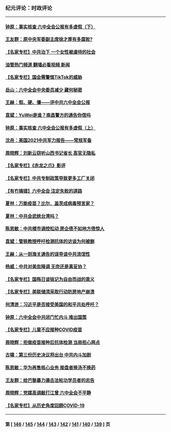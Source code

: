 ### 纪元评论：时政评论
---
#### [钟原：事实核查 六中全会公报有多虚假（下）](../../pages/nsc1025/n13370944.md?11140330) 
#### [王友群：原中央军委副主席徐才厚有多腐败?](../../pages/nsc1025/n13372456.md?11140330) 
#### [【名家专栏】中共治下 一个女性被虐待的社会](../../pages/nsc1025/n13372071.md?11140330) 
#### [油管热门频道 翻墙必看视频 新闻](ok?11140330)
#### [【名家专栏】国会需警惕TikTok的威胁](../../pages/nsc1025/n13372082.md?11140330) 
#### [岳山：六中全会中央委员减少 藏何秘密](../../pages/nsc1025/n13372300.md?11140330) 
#### [王赫：假、硬、僵——评中共六中全会公报](../../pages/nsc1025/n13371328.md?11140330) 
#### [袁斌：YuWei是谁？南昌警方的通告你信吗](../../pages/nsc1025/n13371386.md?11140330) 
#### [钟原：事实核查 六中全会公报有多虚假（上）](../../pages/nsc1025/n13370570.md?11140330) 
#### [沈舟：美国2021中共军力报告——常规军备](../../pages/nsc1025/n13370660.md?11140330) 
#### [周晓辉：刘新云窃听山西书记省长 高官无隐私](../../pages/nsc1025/n13370565.md?11140330) 
#### [【名家专栏】《赤龙之爪》影评](../../pages/nsc1025/n13369685.md?11140330) 
#### [【名家专栏】中共专制政策导致更多工厂关闭](../../pages/nsc1025/n13369707.md?11140330) 
#### [【有冇搞错】六中全会 注定失败的道路](../../pages/nsc1025/n13367982.md?11140330) 
#### [夏林：万能疫苗？比尔．盖茨成病毒预言家？](../../pages/nsc1025/n13370114.md?11140330) 
#### [夏林：中共会武统台湾吗？](../../pages/nsc1025/n13370091.md?11140330) 
#### [陈思敏：中共楼市调控松动 房企债不如地方债惊人](../../pages/nsc1025/n13369481.md?11140330) 
#### [袁斌：管轶教授呼吁检测抗体的访谈为何被删](../../pages/nsc1025/n13369386.md?11140330) 
#### [王赫：从一则海关通告的误导谈中共流氓性](../../pages/nsc1025/n13368020.md?11140330) 
#### [杨威：中共对美忽降调 无奈还是真妥协？](../../pages/nsc1025/n13368037.md?11140330) 
#### [【名家专栏】国殇日谈铭记为自由而战的意义](../../pages/nsc1025/n13368209.md?11140330) 
#### [【名家专栏】美联储须采取行动防房地产崩溃](../../pages/nsc1025/n13367393.md?11140330) 
#### [何清涟：习近平是否接受美国的和平共处呼吁？](../../pages/nsc1025/n13367552.md?11140330) 
#### [钟原：六中全会中共闭门忙内斗 难出国策](../../pages/nsc1025/n13365985.md?11140330) 
#### [【名家专栏】儿童不应接种COVID疫苗](../../pages/nsc1025/n13364335.md?11140330) 
#### [周晓辉：拒做疫苗接种后抗体检测 当局担心两点](../../pages/nsc1025/n13365692.md?11140330) 
#### [古啸：第三份历史决议将出台 中共内斗加剧](../../pages/nsc1025/n13365768.md?11140330) 
#### [陈思敏：华为再售核心业务 接盘者换汤不换药](../../pages/nsc1025/n13364387.md?11140330) 
#### [王友群：给巴黎暴力袭击法轮功学员者的忠告](../../pages/nsc1025/n13362943.md?11140330) 
#### [周晓辉：党媒高调敲打江曾 六中全会不平静](../../pages/nsc1025/n13362873.md?11140330) 
#### [【名家专栏】从历史角度回顾COVID-19](../../pages/nsc1025/n13361917.md?11140330) 

---
#### 第 [ [146](./146.md?11140330) / [145](./145.md?11140330) / [144](./144.md?11140330) / [143](./143.md?11140330) / [142](./142.md?11140330) / [141](./141.md?11140330) / [140](./140.md?11140330) / [139](./139.md?11140330) ] 页
